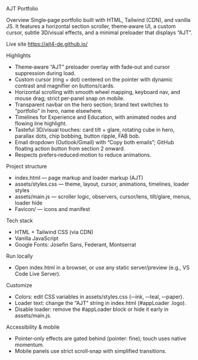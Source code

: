 AJT Portfolio

Overview
Single‑page portfolio built with HTML, Tailwind (CDN), and vanilla JS. It features a horizontal section scroller, theme‑aware UI, a custom cursor, subtle 3D/visual effects, and a minimal preloader that displays “AJT”.

Live site
https://ajt4-de.github.io/

Highlights
- Theme‑aware “AJT” preloader overlay with fade‑out and cursor suppression during load.
- Custom cursor (ring + dot) centered on the pointer with dynamic contrast and magnifier on buttons/cards.
- Horizontal scrolling with smooth wheel mapping, keyboard nav, and mouse drag; strict per‑panel snap on mobile.
- Transparent navbar on the hero section; brand text switches to “portfolio” in hero, name elsewhere.
- Timelines for Experience and Education, with animated nodes and flowing line highlight.
- Tasteful 3D/visual touches: card tilt + glare, rotating cube in hero, parallax dots, chip bobbing, button ripple, FAB bob.
- Email dropdown (Outlook/Gmail) with “Copy both emails”; GitHub floating action button from section 2 onward.
- Respects prefers‑reduced‑motion to reduce animations.

Project structure
- index.html — page markup and loader markup (AJT)
- assets/styles.css — theme, layout, cursor, animations, timelines, loader styles
- assets/main.js — scroller logic, observers, cursor/lens, tilt/glare, menus, loader hide
- Favicon/ — icons and manifest

Tech stack
- HTML + Tailwind CSS (via CDN)
- Vanilla JavaScript
- Google Fonts: Josefin Sans, Federant, Montserrat

Run locally
- Open index.html in a browser, or use any static server/preview (e.g., VS Code Live Server).

Customize
- Colors: edit CSS variables in assets/styles.css (–‑ink, –‑teal, –‑paper).
- Loader text: change the “AJT” string in index.html (#appLoader .logo).
- Disable loader: remove the #appLoader block or hide it early in assets/main.js.

Accessibility & mobile
- Pointer‑only effects are gated behind (pointer: fine); touch uses native momentum.
- Mobile panels use strict scroll‑snap with simplified transitions.
